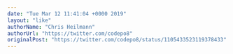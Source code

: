 ```yaml
---
date: "Tue Mar 12 11:41:04 +0000 2019"
layout: "like"
authorName: "Chris Heilmann"
authorUrl: "https://twitter.com/codepo8"
originalPost: "https://twitter.com/codepo8/status/1105433523119378433"
---
```

